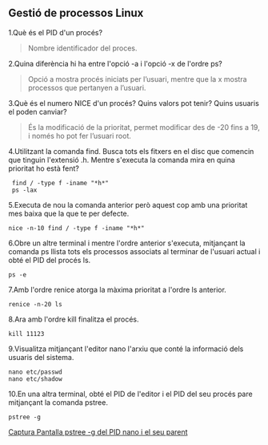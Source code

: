 ## Gestió de processos Linux

1.Què és el PID d'un procés?
>Nombre identificador del proces.

2.Quina diferència hi ha entre l'opció -a i l'opció -x de l'ordre ps?
>Opció a mostra procés iniciats per l’usuari, mentre que la x mostra processos que pertanyen a l’usuari.

3.Què és el numero NICE d'un procés? Quins valors pot tenir? Quins usuaris el poden canviar?
>És la modificació de la prioritat, permet modificar des de -20 fins a 19, i només ho pot fer l’usuari root.

4.Utilitzant la comanda find. Busca tots els fitxers en el disc que comencin que tinguin l'extensió .h. Mentre s'executa la comanda mira en quina prioritat ho està fent?
```console
 find / -type f -iname "*h*"
 ps -lax
 ```
 5.Executa de nou la comanda anterior però aquest cop amb una prioritat mes baixa que la que te per defecte.
 ```console
 nice -n-10 find / -type f -iname "*h*"
 ```
 6.Obre un altre terminal i mentre l'ordre anterior s'executa, mitjançant la comanda ps llista tots els processos associats al terminar de l'usuari actual i obté el PID del procés ls. 
 ```console
 ps -e
  ```
 7.Amb l'ordre renice atorga la màxima prioritat a l'ordre ls anterior.
 ```console
 renice -n-20 ls
 ```
 8.Ara amb l'ordre kill finalitza el procés.
```console
kill 11123
 ```
 9.Visualitza mitjançant l'editor nano l'arxiu que conté la informació dels usuaris del sistema.
 ```console
 nano etc/passwd
 nano etc/shadow
 ```
 10.En una altra terminal, obté el PID de l'editor i el PID del seu procés pare mitjançant la comanda pstree.
 ```console
 pstree -g
 ```
 [Captura Pantalla pstree -g del PID nano i el seu parent](https://github.com/manteph/modul1/blob/main/Documentaci%C3%B3/Gestio%20de%20processos%20Linux/Screenshot%20from%202022-03-11%2017-52-03.png)
